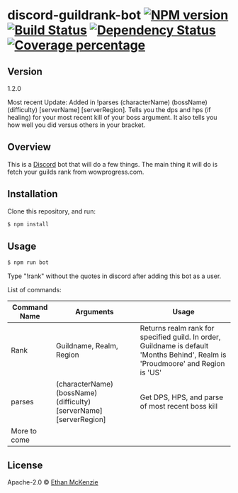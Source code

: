 # discord-guildrank-bot [![NPM version][npm-image]][npm-url] [![Build Status][travis-image]][travis-url] [![Dependency Status][daviddm-image]][daviddm-url] [![Coverage percentage][coveralls-image]][coveralls-url]
> 

## Version
1.2.0

Most recent Update: Added in !parses (characterName) (bossName) (difficulty) [serverName] [serverRegion]. Tells you the dps and hps (if healing) for your most recent kill
of your boss argument. It also tells you how well you did versus others in your bracket.

## Overview
This is a [Discord](https://discordapp.com/) bot that will do a few things. The main thing it will do is fetch your guilds rank from wowprogress.com.

## Installation

Clone this repository, and run:
```sh
$ npm install
```

## Usage

```js
$ npm run bot
```
Type "!rank" without the quotes in discord after adding this bot as a user.

List of commands:

| Command Name  | Arguments | Usage |
| ------------- | ------------| ----- | 
| Rank          | Guildname, Realm, Region | Returns realm rank for specified guild. In order, Guildname is default 'Months Behind', Realm is 'Proudmoore' and Region is 'US' |
| parses        | (characterName) (bossName) (difficulty) [serverName] [serverRegion] | Get DPS, HPS, and parse of most recent boss kill |
| More to come  | | |

## License

Apache-2.0 © [Ethan McKenzie]()


[npm-image]: https://badge.fury.io/js/discord-guildrank-bot.svg
[npm-url]: https://npmjs.org/package/discord-guildrank-bot
[travis-image]: https://travis-ci.org/mckenzieed/discord-guildrank-bot.svg?branch=master
[travis-url]: https://travis-ci.org/mckenzieed/discord-guildrank-bot
[daviddm-image]: https://david-dm.org/mckenzieed/discord-guildrank-bot.svg?theme=shields.io
[daviddm-url]: https://david-dm.org/mckenzieed/discord-guildrank-bot
[coveralls-image]: https://coveralls.io/repos/mckenzieed/discord-guildrank-bot/badge.svg
[coveralls-url]: https://coveralls.io/r/mckenzieed/discord-guildrank-bot
